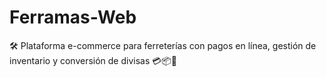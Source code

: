 # Ferramas-Web
🛠️ Plataforma e-commerce para ferreterías con pagos en línea, gestión de inventario y conversión de divisas 💳📦💱
